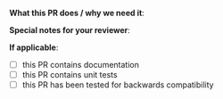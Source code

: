 <!--
Thanks for sending a pull request!  Here are some tips for you:
1. Make sure to read the Contributing section on Readme.md) and that your contribution follows our Code of Conduct (https://opensource.microsoft.com/codeofconduct/).

2. If this PR closes another issue, add 'closes #<issue number>' somewhere in the PR summary. GitHub will automatically close that issue when this PR gets merged. Alternatively, adding 'refs #<issue number>' will not close the issue, but help provide the reviewer more context.

3. Work-in-progress PRs are welcome as a way to get early feedback - just prefix the title with [WIP].
-->

**What this PR does / why we need it**:

**Special notes for your reviewer**:

**If applicable**:
- [ ] this PR contains documentation
- [ ] this PR contains unit tests
- [ ] this PR has been tested for backwards compatibility